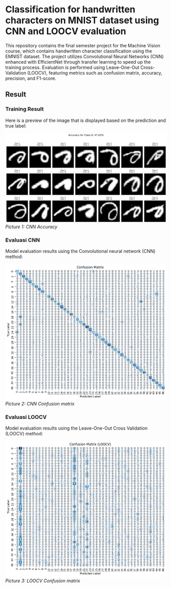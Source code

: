 # Classification for handwritten characters on MNIST dataset using CNN and LOOCV evaluation

This repository contains the final semester project for the Machine Vision course, which contains handwritten character classification using the EMNIST dataset. The project utilizes Convolutional Neural Networks (CNN) enhanced with EfficientNet through transfer learning to speed up the training process. Evaluation is performed using Leave-One-Out Cross-Validation (LOOCV), featuring metrics such as confusion matrix, accuracy, precision, and F1-score.

## Result
### Training Result
Here is a preview of the image that is displayed based on the prediction and true label:

![Training Results](./Images/CNN%20Accuracy.png)
*Picture 1: CNN Accuracy*

### Evaluasi CNN
Model evaluation results using the Convolutional neural network (CNN) method:

![CNN Confusion Matrix](./Images/CNN%20Confussion%20Matrix.png)
*Picture 2: CNN Confusion matrix*

### Evaluasi LOOCV
Model evaluation results using the Leave-One-Out Cross Validation (LOOCV) method:

![LOOCV Confusion Matrix](./images/LOOCV%20Confussion%20Matrix.png)
*Picture 3: LOOCV Confusion matrix*